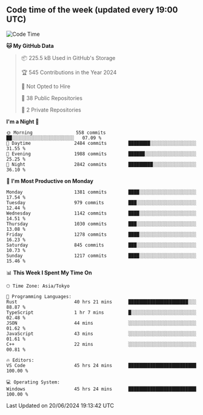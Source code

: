 ## Code time of the week (updated every 19:00 UTC)

<!--START_SECTION:waka-->
![Code Time](http://img.shields.io/badge/Code%20Time-3%2C280%20hrs%2018%20mins-blue)

**🐱 My GitHub Data** 

> 📦 225.5 kB Used in GitHub's Storage 
 > 
> 🏆 545 Contributions in the Year 2024
 > 
> 🚫 Not Opted to Hire
 > 
> 📜 38 Public Repositories 
 > 
> 🔑 2 Private Repositories 
 > 
**I'm a Night 🦉** 

```text
🌞 Morning                558 commits         ██░░░░░░░░░░░░░░░░░░░░░░░   07.09 % 
🌆 Daytime                2484 commits        ████████░░░░░░░░░░░░░░░░░   31.55 % 
🌃 Evening                1988 commits        ██████░░░░░░░░░░░░░░░░░░░   25.25 % 
🌙 Night                  2842 commits        █████████░░░░░░░░░░░░░░░░   36.10 % 
```
📅 **I'm Most Productive on Monday** 

```text
Monday                   1381 commits        ████░░░░░░░░░░░░░░░░░░░░░   17.54 % 
Tuesday                  979 commits         ███░░░░░░░░░░░░░░░░░░░░░░   12.44 % 
Wednesday                1142 commits        ████░░░░░░░░░░░░░░░░░░░░░   14.51 % 
Thursday                 1030 commits        ███░░░░░░░░░░░░░░░░░░░░░░   13.08 % 
Friday                   1278 commits        ████░░░░░░░░░░░░░░░░░░░░░   16.23 % 
Saturday                 845 commits         ███░░░░░░░░░░░░░░░░░░░░░░   10.73 % 
Sunday                   1217 commits        ████░░░░░░░░░░░░░░░░░░░░░   15.46 % 
```


📊 **This Week I Spent My Time On** 

```text
🕑︎ Time Zone: Asia/Tokyo

💬 Programming Languages: 
Rust                     40 hrs 21 mins      ██████████████████████░░░   88.87 % 
TypeScript               1 hr 7 mins         █░░░░░░░░░░░░░░░░░░░░░░░░   02.48 % 
JSON                     44 mins             ░░░░░░░░░░░░░░░░░░░░░░░░░   01.62 % 
JavaScript               43 mins             ░░░░░░░░░░░░░░░░░░░░░░░░░   01.61 % 
C++                      22 mins             ░░░░░░░░░░░░░░░░░░░░░░░░░   00.81 % 

🔥 Editors: 
VS Code                  45 hrs 24 mins      █████████████████████████   100.00 % 

💻 Operating System: 
Windows                  45 hrs 24 mins      █████████████████████████   100.00 % 
```


 Last Updated on 20/06/2024 19:13:42 UTC
<!--END_SECTION:waka-->